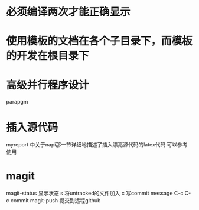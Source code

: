 
必须编译两次才能正确显示
=========

使用模板的文档在各个子目录下，而模板的开发在根目录下
=========

高级并行程序设计
=========
parapgm

插入源代码
=======
myreport 中关于napi那一节详细地描述了插入漂亮源代码的latex代码
可以参考使用


magit
===
magit-status  显示状态
s 将untracked的文件加入
c 写commit message
C-c C-c commit
magit-push 提交到远程github